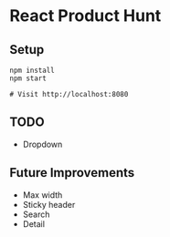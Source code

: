 React Product Hunt
===
Setup
---
```
npm install
npm start

# Visit http://localhost:8080
```

TODO
---
- Dropdown

Future Improvements
---
- Max width
- Sticky header
- Search
- Detail
